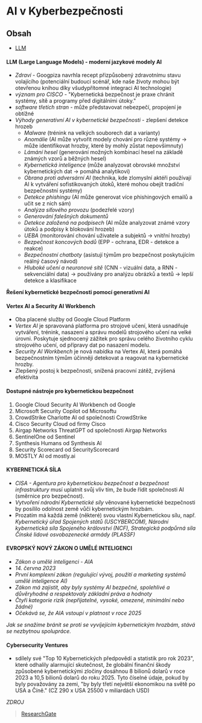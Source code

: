 # AI v Kyberbezpečnosti

## Obsah

- [LLM](#LLM)

#### LLM (Large Language Models) - moderní jazykové modely AI

- _Zdraví_ - Googpiza navrhla recept přizpůsobený zdravotnímu stavu volajícího (potenciální budoucí scénář, kde naše životy mohou být otevřenou knihou díky všudypřítomné integraci AI technologie)
- _význam pro CISCO_ - "Kybernetická bezpečnost je praxe chránit systémy, sítě a programy před digitálními útoky."
- _software třetích stran_ - může představovat nebezpečí, propojení je obtížné
- _Výhody generativní AI v kybernetické bezpečnosti_ - zlepšení detekce hrozeb
  - _Malware_ (trénink na velkých souborech dat a varianty)
  - _Anomálie_ (AI může vytvořit modely chování pro různé systémy -> může identifikovat hrozby, které by mohly zůstat nepovšimnuty)
  - _Lámání hesel_ (generování možných kombinací hesel na základě známých vzorů a běžných hesel)
  - _Kybernetická inteligence_ (může analyzovat obrovské množství kybernetických dat -> pomáhá analytikovi)
  - _Obrana proti adversární AI_ (technika, kde zlomyslní aktéři používají AI k vytváření sofistikovaných útoků, které mohou obejít tradiční bezpečnostní systémy)
  - _Detekce phishingu_ (AI může generovat více phishingových emailů a učit se z nich sám)
  - _Analýza síťového provozu_ (podezřelé vzory)
  - _Generování falešných dokumentů_
  - _Detekce založená na podpisech_ (AI může analyzovat známé vzory útoků a podpisy k blokování hrozeb)
  - _UEBA_ (monitorování chování uživatele a subjektů -> vnitřní hrozby)
  - _Bezpečnost koncových bodů_ (EPP - ochrana, EDR - detekce a reakce)
  - _Bezpečnostní chatboty_ (asistují týmům pro bezpečnost poskytujícím reálný časový návod)
  - _Hluboké učení a neuronové sítě_ (CNN - vizuální data, a RNN - sekvenciální data) -> používány pro analýzu obrázků a textů -> lepší detekce a klasifikace

**Řešení kybernetické bezpečnosti pomocí generativní AI**

#### Vertex AI a Security AI Workbench

- Oba placené služby od Google Cloud Platform
- _Vertex AI_ je spravovaná platforma pro strojové učení, která usnadňuje vytváření, trénink, nasazení a správu modelů strojového učení na velké úrovni. Poskytuje sjednocený zážitek pro správu celého životního cyklu strojového učení, od přípravy dat po nasazení modelu.
- _Security AI Workbench_ je nová nabídka na Vertex AI, která pomáhá bezpečnostním týmům účinněji detekovat a reagovat na kybernetické hrozby.
- Zlepšený postoj k bezpečnosti, snížená pracovní zátěž, zvýšená efektivita

#### Dostupné nástroje pro kybernetickou bezpečnost

1. Google Cloud Security AI Workbench od Google
2. Microsoft Security Copilot od Microsoftu
3. CrowdStrike Charlotte AI od společnosti CrowdStrike
4. Cisco Security Cloud od firmy Cisco
5. Airgap Networks ThreatGPT od společnosti Airgap Networks
6. SentinelOne od Sentinel
7. Synthesis Humans od Synthesis AI
8. Security Scorecard od SecurityScorecard
9. MOSTLY AI od mostly.ai

#### KYBERNETICKÁ SÍLA

- _CISA - Agentura pro kybernetickou bezpečnost a bezpečnost infrastruktury_ musí uplatnit svůj vliv tím, že bude řídit společnosti AI (směrnice pro bezpečnost).
- _Vytvoření národní Kybernetické síly_ věnované kybernetické bezpečnosti by posílilo odolnost země vůči kybernetickým hrozbám.
- Prozatím má každá země (některé) svou vlastní Kybernetickou sílu, např. _Kybernetický úřad Spojených států (USCYBERCOM), Národní kybernetická síla Spojeného království (NCF), Strategická podpůrná síla Čínské lidové osvobozenecké armády (PLASSF)_

#### EVROPSKÝ NOVÝ ZÁKON O UMĚLÉ INTELIGENCI

- _Zákon o umělé inteligenci - AIA_
- _14. června 2023_
- _První komplexní zákon (regulující vývoj, použití a marketing systémů umělé inteligence AI)_
- _Zákon má zajistit, aby byly systémy AI bezpečné, spolehlivé a důvěryhodné a respektovaly základní práva a hodnoty_
- _Čtyři kategorie rizik (nepřijatelné, vysoké, omezené, minimální nebo žádné)_
- _Očekává se, že AIA vstoupí v platnost v roce 2025_

_Jak se snažíme bránit se proti se vyvíjejícím kybernetickým hrozbám, stává se nezbytnou spolupráce._

#### Cybersecurity Ventures

- sdílely své "Top 10 Kybernetických předpovědí a statistik pro rok 2023", které odhalily alarmující skutečnost, že globální finanční škody způsobené kybernetickými zločiny dosáhnou 8 bilionů dolarů v roce 2023 a 10,5 bilionů dolarů do roku 2025. Tyto číselné údaje, pokud by byly považovány za zemi, "by byly třetí největší ekonomikou na světě po USA a Číně." (CZ 290 x USA 25500 v miliardách USD)

_ZDROJ_

> [ResearchGate](https://www.researchgate.net/publication/373222263_Synergizing_Generative_AI_and_Cybersecurity_Roles_of_Generative_AI_Entities_Companies_Agencies_and_Government_in_Enhancing_Cybersecurity)
